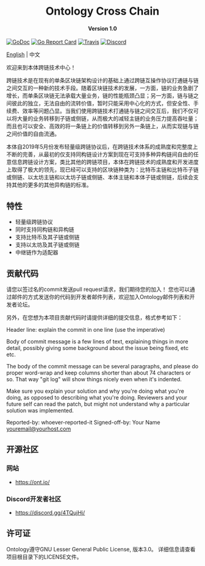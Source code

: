 <h1 align="center">Ontology Cross Chain</h1>
<h4 align="center">Version 1.0 </h4>

[![GoDoc](https://godoc.org/github.com/ontio/ontology?status.svg)](https://godoc.org/github.com/ontio/ontology)
[![Go Report Card](https://goreportcard.com/badge/github.com/ontio/ontology)](https://goreportcard.com/report/github.com/ontio/ontology)
[![Travis](https://travis-ci.org/ontio/ontology.svg?branch=master)](https://travis-ci.org/ontio/ontology)
[![Discord](https://img.shields.io/discord/102860784329052160.svg)](https://discord.gg/gDkuCAq)

[English](README.md) | 中文

欢迎来到本体跨链技术中心！ 

跨链技术是在现有的单条区块链架构设计的基础上通过跨链互操作协议打通链与链之间交互的一种新的技术手段。随着区块链技术的发展，一方面，链的业务急剧了增长，而单条区块链无法承载大量业务，链的性能瓶颈凸显；另一方面，链与链之间彼此的独立，无法自由的流转价值，暂时只能采用中心化的方式，但安全性、手续费、效率等问题凸显。当我们使用跨链技术打通链与链之间交互后，我们不仅可以将大量的业务转移到子链或侧链，从而极大的减轻主链的业务压力提高吞吐量；而且也可以安全、高效的将一条链上的价值转移到另外一条链上，从而实现链与链之间价值的自由流通。

本体自2019年5月份发布轻量级跨链协议后，在跨链技术体系的成熟度和完整度上不断的完善，从最初的仅支持同构链设计方案到现在可支持多种异构链间自由的任意信息跨链设计方案，类比其他的跨链项目，本体在跨链技术的成熟度和开发进度上取得了极大的领先，现已经可以支持的区块链种类为：比特币主链和比特币子链或侧链、以太坊主链和以太坊子链或侧链、本体主链和本体子链或侧链，后续会支持其他的更多的其他异构链的标准。

## 特性
* 轻量级跨链协议
* 同时支持同构链和异构链
* 支持比特币及其子链或侧链
* 支持以太坊及其子链或侧链
* 中继链作为适配器

## 贡献代码

请您以签过名的commit发送pull request请求，我们期待您的加入！
您也可以通过邮件的方式发送你的代码到开发者邮件列表，欢迎加入Ontology邮件列表和开发者论坛。

另外，在您想为本项目贡献代码时请提供详细的提交信息，格式参考如下：

  Header line: explain the commit in one line (use the imperative)

  Body of commit message is a few lines of text, explaining things
  in more detail, possibly giving some background about the issue
  being fixed, etc etc.

  The body of the commit message can be several paragraphs, and
  please do proper word-wrap and keep columns shorter than about
  74 characters or so. That way "git log" will show things
  nicely even when it's indented.

  Make sure you explain your solution and why you're doing what you're
  doing, as opposed to describing what you're doing. Reviewers and your
  future self can read the patch, but might not understand why a
  particular solution was implemented.

  Reported-by: whoever-reported-it
  Signed-off-by: Your Name <youremail@yourhost.com>

## 开源社区

### 网站

- https://ont.io/

### Discord开发者社区

- https://discord.gg/4TQujHj/

## 许可证

Ontology遵守GNU Lesser General Public License, 版本3.0。 详细信息请查看项目根目录下的LICENSE文件。
